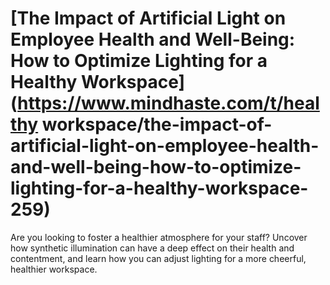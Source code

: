 
# [The Impact of Artificial Light on Employee Health and Well-Being: How to Optimize Lighting for a Healthy Workspace](https://www.mindhaste.com/t/healthy workspace/the-impact-of-artificial-light-on-employee-health-and-well-being-how-to-optimize-lighting-for-a-healthy-workspace-259)

Are you looking to foster a healthier atmosphere for your staff? Uncover how synthetic illumination can have a deep effect on their health and contentment, and learn how you can adjust lighting for a more cheerful, healthier workspace.
    